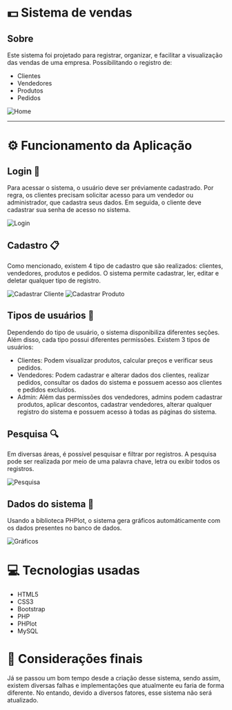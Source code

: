 # :dollar: Sistema de vendas

## Sobre
Este sistema foi projetado para registrar, organizar, e facilitar a visualização das vendas de uma empresa. Possibilitando o registro de:
 - Clientes
 - Vendedores
 - Produtos
 - Pedidos

![Home](https://i.imgur.com/ujF2WWu.jpg)

---

# ⚙️ Funcionamento da Aplicação
## Login :door:
Para acessar o sistema, o usuário deve ser préviamente cadastrado. Por regra, os clientes precisam solicitar acesso para um vendedor ou administrador, que cadastra seus dados. Em seguida, o cliente deve cadastrar sua senha de acesso no sistema.

![Login](https://i.imgur.com/4s3YTrk.gif)

## Cadastro 📋
Como mencionado, existem 4 tipo de cadastro que são realizados: clientes, vendedores, produtos e pedidos. O sistema permite cadastrar, ler, editar e deletar qualquer tipo de registro.

![Cadastrar Cliente](https://i.imgur.com/Y7jGjNH.jpg)
![Cadastrar Produto](https://i.imgur.com/F2HXKMd.gif)

## Tipos de usuários :man:
Dependendo do tipo de usuário, o sistema disponibiliza diferentes seções. Além disso, cada tipo possui diferentes permissões.
Existem 3 tipos de usuários:
 - Clientes: Podem visualizar produtos, calcular preços e verificar seus pedidos.
 - Vendedores: Podem cadastrar e alterar dados dos clientes, realizar pedidos, consultar os dados do sistema e possuem acesso aos clientes e pedidos excluídos.
 - Admin: Além das permissões dos vendedores, admins podem cadastrar produtos, aplicar descontos, cadastrar vendedores, alterar qualquer registro do sistema e possuem acesso à todas as páginas do sistema.
 
## Pesquisa 🔍
Em diversas áreas, é possível pesquisar e filtrar por registros. A pesquisa pode ser realizada por meio de uma palavra chave, letra ou exibir todos os registros.

![Pesquisa](https://i.imgur.com/tKxKYxr.jpg)

## Dados do sistema 🎲
Usando a biblioteca PHPlot, o sistema gera gráficos automáticamente com os dados presentes no banco de dados.

![Gráficos](https://i.imgur.com/Z2gmf0e.jpg)

# 💻 Tecnologias usadas

* HTML5
* CSS3
* Bootstrap
* PHP
* PHPlot
* MySQL

# :checkered_flag: Considerações finais
Já se passou um bom tempo desde a criação desse sistema, sendo assim, existem diversas falhas e implementações que atualmente eu faria de forma diferente. No entando, devido a diversos fatores, esse sistema não será atualizado.
